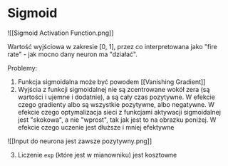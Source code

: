 # Sigmoid

![[Sigmoid Activation Function.png]]

Wartość wyjściowa w zakresie [0, 1], przez co interpretowana jako "fire rate" - jak mocno dany neuron ma "działać".

Problemy:

1. Funkcja sigmoidalna może być powodem [[Vanishing Gradient]]
2. Wyjścia z funkcji sigmoidalnej nie są zcentrowane wokół zera (są wartości i ujemne i dodatnie), a są cały czas pozytywne. W efekcie czego gradienty albo są wszystkie pozytywne, albo negatywne. W efekcie czego optymalizacja sieci z funkcjami aktywacji sigmoidalnej jest "skokowa", a nie "wprost", tak jak jest to na obrazku poniżej. W efekcie czego uczenie jest dłuższe i mniej efektywne

![[Input do neurona jest zawsze pozytywny.png]]

3. Liczenie `exp` (które jest w mianowniku) jest kosztowne
